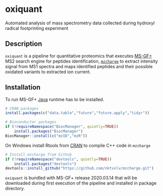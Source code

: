 # oxiquant
Automated analysis of mass spectrometry data collected during hydroxyl radical footprinting experiment

## Description
`oxiquant` is a pipeline for quantitative proteomics that executes 
[MS-GF+](https://github.com/MSGFPlus/msgfplus) 
MS2 search engine for peptides identification, 
[`mzcharge`](https://github.com/nktvslv/mzcharge) to extract 
intensity signal from MS1 spectra and maps identified peptides and their possible oxidated variants to extracted ion current.

## Installation
To run MS-GF+ [Java](https://www.java.com/en/download/manual.jsp)
runtime has to be installed.

```R
# CRAN packages
install.packages(c("data.table","future","future.apply","tidyr"))

# Bioconductor packages
if (!requireNamespace("BiocManager", quietly=TRUE))
    install.packages("BiocManager")
BiocManager::install(c("mzID","mzR"))
```
On Windows install Rtools from [CRAN](https://cran.r-project.org) to 
compile C++ code in `mzcharge`

```R
# Install mzcharge from Github
if (!requireNamespace("devtools", quietly=TRUE))
    install.packages("devtools")
devtools::install_github("https://github.com/nktvslv/mzcharge.git")
```

`oxiquant` is bundled with MS-GF+ release 2020.03.14 that will be downloaded
during first execution of the pipeline and installed in package directory.